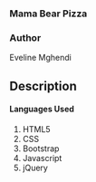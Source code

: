 ### **Mama Bear Pizza**

### Author
Eveline Mghendi

## Description

#### **Languages Used**
1. HTML5 
2. CSS
3. Bootstrap
4. Javascript
5. jQuery
